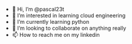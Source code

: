 - 👋 Hi, I’m @pascal23t
- 👀 I’m interested in learning cloud engineering
- 🌱 I’m currently learning python
- 💞️ I’m looking to collaborate on anything really
- 📫 How to reach me on my linkedin

<!---
pascal23t/pascal23t is a ✨ special ✨ repository because its `README.md` (this file) appears on your GitHub profile.
You can click the Preview link to take a look at your changes.
--->
